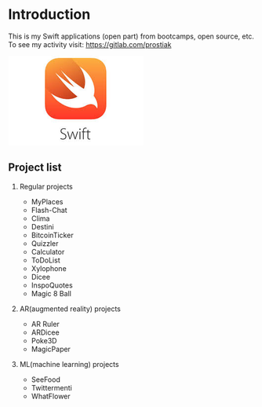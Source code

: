 
# Introduction

This is my Swift applications (open part) from bootcamps, open source, etc.
To see my activity visit: https://gitlab.com/prostiak        
        
     
![swift_pic](img/swift.jpeg)


**Project list**
---

1. Regular projects

    + MyPlaces        
    + Flash-Chat    
    + Clima
    + Destini
    + BitcoinTicker
    + Quizzler
    + Calculator
    + ToDoList
    + Xylophone
    + Dicee
    + InspoQuotes
    + Magic 8 Ball

2. AR(augmented reality) projects

    + AR Ruler
    + ARDicee
    + Poke3D
    + MagicPaper

3. ML(machine learning) projects

    + SeeFood
    + Twittermenti
    + WhatFlower



